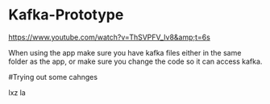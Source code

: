 # Kafka-Prototype
https://www.youtube.com/watch?v=ThSVPFV_Iv8&amp;t=6s

When using the app make sure you have kafka files either in the same folder as the app, or make sure you change the code so it can access kafka.


#Trying out some cahnges

lxz la



